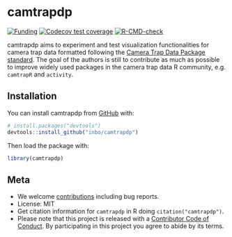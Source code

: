 # camtrapdp

<!-- badges: start -->
[![Funding](https://img.shields.io/static/v1?label=powered+by&message=lifewatch.be&labelColor=1a4e8a&color=f15922)](http://lifewatch.be)
[![Codecov test coverage](https://codecov.io/gh/inbo/camtrapdp/branch/main/graph/badge.svg)](https://codecov.io/gh/inbo/camtrapdp?branch=main)
[![R-CMD-check](https://github.com/inbo/camtrapdp/workflows/R-CMD-check/badge.svg)](https://github.com/inbo/camtrapdp/actions)
<!-- badges: end -->

camtrapdp aims to experiment and test visualization functionalities for camera trap data formatted following the [Camera Trap Data Package standard](https://github.com/tdwg/camtrap-dp). The goal of the authors is still to contribute as much as possible to improve widely used packages in the camera trap data R community, e.g. `camtrapR` and `activity`.

## Installation

You can install camtrapdp from [GitHub](https://github.com/inbo/camtrapdp) with:

```r
# install.packages("devtools")
devtools::install_github("inbo/camtrapdp")
```

Then load the package with:

```r
library(camtrapdp)
```

## Meta

* We welcome [contributions](.github/CONTRIBUTING.md) including bug reports.
* License: MIT
* Get citation information for `camtrapdp` in R doing `citation("camtrapdp")`.
* Please note that this project is released with a [Contributor Code of Conduct](.github/CODE_OF_CONDUCT.md). By participating in this project you agree to abide by its terms.
